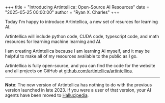 +++
title = "Introducing Artintellica: Open-Source AI Resources"
date = "2025-05-25 00:00:00"
author = "Ryan X. Charles"
+++

Today I'm happy to introduce Artintellica, a new set of resurces for learning
AI.

Artintellica will include python code, CUDA code, typescript code, and math
resources for learning machine learning and AI.

I am creating Artintellica because I am learning AI myself, and it may be
helpful to make all of my resources available to the public as I go.

Artintellica is fully open-source, and you can find the code for the website and
all projects on GitHub at
[github.com/artintellica/artintellica](https://github.com/artintellica/artintellica).

---

**Note**: The new version of Artintellica has nothing to do with the previous
version launched in late 2023. If you were a user of that version, your AI
agents have been moved to [Hallucipedia](https://hallucipedia.com).
